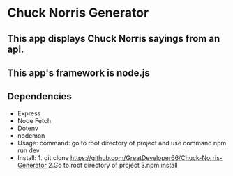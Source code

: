 # Chuck Norris Generator
## This app displays Chuck Norris sayings from an api. 
## This app's framework is node.js
## Dependencies
* Express
* Node Fetch
* Dotenv
* nodemon
* Usage: command: go to root directory of project and use command npm run dev
* Install: 1. git clone https://github.com/GreatDeveloper66/Chuck-Norris-Generator 2.Go to root directory of project 3.npm install